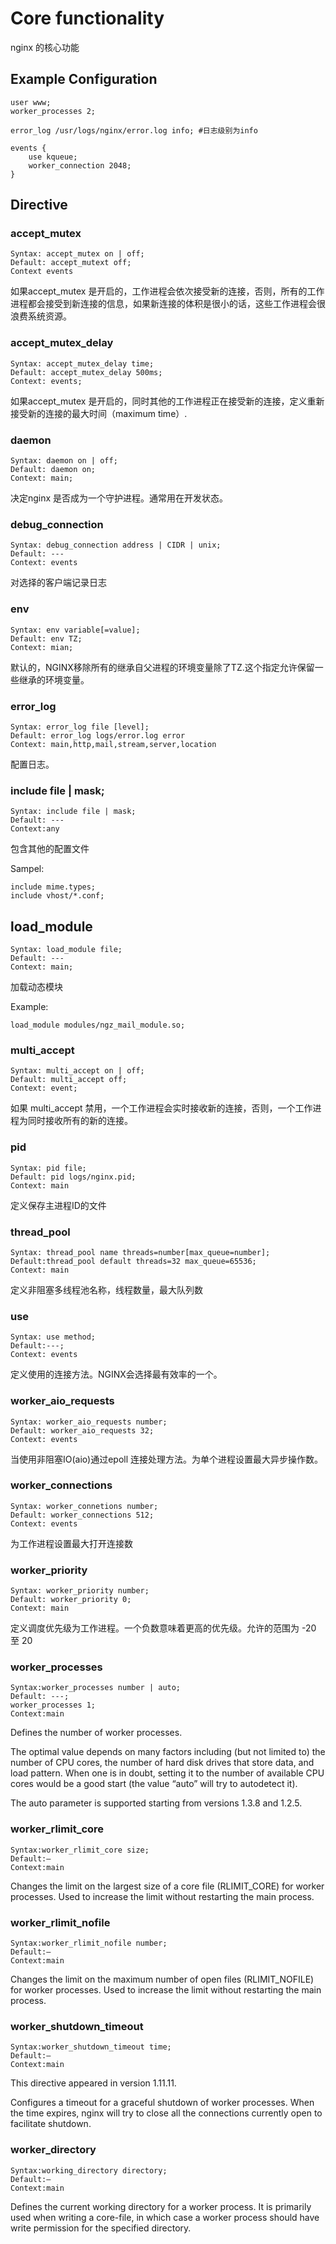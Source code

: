 # Core functionality

nginx 的核心功能

## Example Configuration

``` shell
user www;
worker_processes 2;

error_log /usr/logs/nginx/error.log info; #日志级别为info

events {
    use kqueue;
    worker_connection 2048;
}
```

## Directive

### accept_mutex

``` shell
Syntax: accept_mutex on | off;
Default: accept_mutext off;
Context events
```

如果accept_mutex 是开启的，工作进程会依次接受新的连接，否则，所有的工作进程都会接受到新连接的信息，如果新连接的体积是很小的话，这些工作进程会很浪费系统资源。

### accept_mutex_delay

``` shell
Syntax: accept_mutex_delay time;
Default: accept_mutex_delay 500ms;
Context: events;
```

如果accept_mutex 是开启的，同时其他的工作进程正在接受新的连接，定义重新接受新的连接的最大时间（maximum time）.

### daemon

``` shell
Syntax: daemon on | off;
Default: daemon on;
Context: main;
```

决定nginx 是否成为一个守护进程。通常用在开发状态。

### debug_connection

``` shell
Syntax: debug_connection address | CIDR | unix;
Default: ---
Context: events
```

对选择的客户端记录日志

### env

``` shell
Syntax: env variable[=value];
Default: env TZ;
Context: mian;
```

默认的，NGINX移除所有的继承自父进程的环境变量除了TZ.这个指定允许保留一些继承的环境变量。

### error_log

``` shell
Syntax: error_log file [level];
Default: error_log logs/error.log error
Context: main,http,mail,stream,server,location
```

配置日志。

### include file | mask;

``` shell
Syntax: include file | mask;
Default: ---
Context:any
```

包含其他的配置文件

Sampel:

``` shell
include mime.types;
include vhost/*.conf;
```

## load_module

``` shell
Syntax: load_module file;
Default: ---
Context: main;
```

加载动态模块

Example:

``` shell
load_module modules/ngz_mail_module.so;
```

### multi_accept

``` shell
Syntax: multi_accept on | off;
Default: multi_accept off;
Context: event;
```

如果 multi_accept 禁用，一个工作进程会实时接收新的连接，否则，一个工作进程为同时接收所有的新的连接。

### pid

``` shell
Syntax: pid file;
Default: pid logs/nginx.pid;
Context: main
```

定义保存主进程ID的文件

### thread_pool

``` shell
Syntax: thread_pool name threads=number[max_queue=number];
Default:thread_pool default threads=32 max_queue=65536;
Context: main
```

定义非阻塞多线程池名称，线程数量，最大队列数

### use

``` shell
Syntax: use method;
Default:---;
Context: events
```

定义使用的连接方法。NGINX会选择最有效率的一个。

### worker_aio_requests

``` shell
Syntax: worker_aio_requests number;
Default: worker_aio_requests 32;
Context: events
```

当使用非阻塞IO(aio)通过epoll 连接处理方法。为单个进程设置最大异步操作数。

### worker_connections

``` shell
Syntax: worker_connetions number;
Default: worker_connections 512;
Context: events
```

为工作进程设置最大打开连接数

### worker_priority

``` shell
Syntax: worker_priority number;
Default: worker_priority 0;
Context: main
```

定义调度优先级为工作进程。一个负数意味着更高的优先级。允许的范围为 -20 至 20

### worker_processes

``` shell
Syntax:worker_processes number | auto;
Default: ---;
worker_processes 1;
Context:main
```

Defines the number of worker processes.

The optimal value depends on many factors including (but not limited to) the number of CPU cores, the number of hard disk drives that store data, and load pattern. When one is in doubt, setting it to the number of available CPU cores would be a good start (the value “auto” will try to autodetect it).

The auto parameter is supported starting from versions 1.3.8 and 1.2.5.

### worker_rlimit_core

``` shell
Syntax:worker_rlimit_core size;
Default:—
Context:main
```

Changes the limit on the largest size of a core file (RLIMIT_CORE) for worker processes. Used to increase the limit without restarting the main process.

### worker_rlimit_nofile

``` shell
Syntax:worker_rlimit_nofile number;
Default:—
Context:main
```

Changes the limit on the maximum number of open files (RLIMIT_NOFILE) for worker processes. Used to increase the limit without restarting the main process.

### worker_shutdown_timeout

``` shell
Syntax:worker_shutdown_timeout time;
Default:—
Context:main
```

This directive appeared in version 1.11.11.

Configures a timeout for a graceful shutdown of worker processes. When the time expires, nginx will try to close all the connections currently open to facilitate shutdown.

### worker_directory

``` shell
Syntax:working_directory directory;
Default:—
Context:main
```

Defines the current working directory for a worker process. It is primarily used when writing a core-file, in which case a worker process should have write permission for the specified directory.
